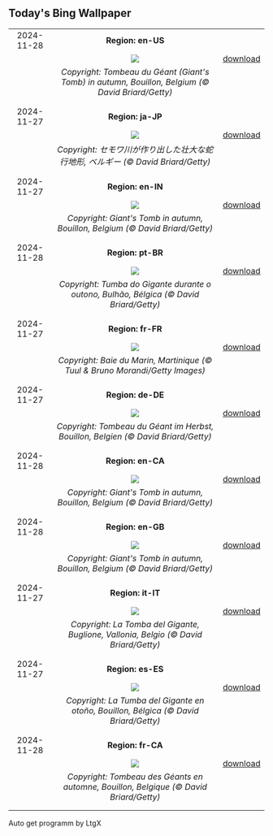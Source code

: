 ## Today's Bing Wallpaper
|      |      |      |
| :----: | :----: | :----: |
|2024-11-28|**Region: en-US**||
||![](https://www.bing.com/th?id=OHR.SemoisRiver_EN-US6047540380_UHD.jpg&pid=hp&w=1152&h=648&rs=1&c=4)| [download](https://www.bing.com/th?id=OHR.SemoisRiver_EN-US6047540380_UHD.jpg)|
||*Copyright: Tombeau du Géant (Giant's Tomb) in autumn, Bouillon, Belgium (© David Briard/Getty)*
||
|||
|2024-11-27|**Region: ja-JP**||
||![](https://www.bing.com/th?id=OHR.SemoisRiver_JA-JP6578585711_UHD.jpg&pid=hp&w=1152&h=648&rs=1&c=4)| [download](https://www.bing.com/th?id=OHR.SemoisRiver_JA-JP6578585711_UHD.jpg)|
||*Copyright: セモワ川が作り出した壮大な蛇行地形, ベルギー (© David Briard/Getty)*
||
|||
|2024-11-27|**Region: en-IN**||
||![](https://www.bing.com/th?id=OHR.SemoisRiver_EN-IN2471885756_UHD.jpg&pid=hp&w=1152&h=648&rs=1&c=4)| [download](https://www.bing.com/th?id=OHR.SemoisRiver_EN-IN2471885756_UHD.jpg)|
||*Copyright: Giant's Tomb in autumn, Bouillon, Belgium (© David Briard/Getty)*
||
|||
|2024-11-28|**Region: pt-BR**||
||![](https://www.bing.com/th?id=OHR.SemoisRiver_PT-BR1104311841_UHD.jpg&pid=hp&w=1152&h=648&rs=1&c=4)| [download](https://www.bing.com/th?id=OHR.SemoisRiver_PT-BR1104311841_UHD.jpg)|
||*Copyright: Tumba do Gigante durante o outono, Bulhão, Bélgica (© David Briard/Getty)*
||
|||
|2024-11-27|**Region: fr-FR**||
||![](https://www.bing.com/th?id=OHR.RaidAlyzees_FR-FR4119370811_UHD.jpg&pid=hp&w=1152&h=648&rs=1&c=4)| [download](https://www.bing.com/th?id=OHR.RaidAlyzees_FR-FR4119370811_UHD.jpg)|
||*Copyright: Baie du Marin, Martinique (© Tuul & Bruno Morandi/Getty Images)*
||
|||
|2024-11-27|**Region: de-DE**||
||![](https://www.bing.com/th?id=OHR.SemoisRiver_DE-DE8856578235_UHD.jpg&pid=hp&w=1152&h=648&rs=1&c=4)| [download](https://www.bing.com/th?id=OHR.SemoisRiver_DE-DE8856578235_UHD.jpg)|
||*Copyright: Tombeau du Géant im Herbst, Bouillon, Belgien (© David Briard/Getty)*
||
|||
|2024-11-28|**Region: en-CA**||
||![](https://www.bing.com/th?id=OHR.SemoisRiver_EN-CA3031671072_UHD.jpg&pid=hp&w=1152&h=648&rs=1&c=4)| [download](https://www.bing.com/th?id=OHR.SemoisRiver_EN-CA3031671072_UHD.jpg)|
||*Copyright: Giant's Tomb in autumn, Bouillon, Belgium (© David Briard/Getty)*
||
|||
|2024-11-28|**Region: en-GB**||
||![](https://www.bing.com/th?id=OHR.SemoisRiver_EN-GB2054770035_UHD.jpg&pid=hp&w=1152&h=648&rs=1&c=4)| [download](https://www.bing.com/th?id=OHR.SemoisRiver_EN-GB2054770035_UHD.jpg)|
||*Copyright: Giant's Tomb in autumn, Bouillon, Belgium (© David Briard/Getty)*
||
|||
|2024-11-27|**Region: it-IT**||
||![](https://www.bing.com/th?id=OHR.SemoisRiver_IT-IT8667394728_UHD.jpg&pid=hp&w=1152&h=648&rs=1&c=4)| [download](https://www.bing.com/th?id=OHR.SemoisRiver_IT-IT8667394728_UHD.jpg)|
||*Copyright: La Tomba del Gigante, Buglione, Vallonia, Belgio (© David Briard/Getty)*
||
|||
|2024-11-27|**Region: es-ES**||
||![](https://www.bing.com/th?id=OHR.SemoisRiver_ES-ES3444393596_UHD.jpg&pid=hp&w=1152&h=648&rs=1&c=4)| [download](https://www.bing.com/th?id=OHR.SemoisRiver_ES-ES3444393596_UHD.jpg)|
||*Copyright: La Tumba del Gigante en otoño, Bouillon, Bélgica (© David Briard/Getty)*
||
|||
|2024-11-28|**Region: fr-CA**||
||![](https://www.bing.com/th?id=OHR.SemoisRiver_FR-CA9191574002_UHD.jpg&pid=hp&w=1152&h=648&rs=1&c=4)| [download](https://www.bing.com/th?id=OHR.SemoisRiver_FR-CA9191574002_UHD.jpg)|
||*Copyright: Tombeau des Géants en automne, Bouillon, Belgique (© David Briard/Getty)*
||
|||

Auto get programm by LtgX
